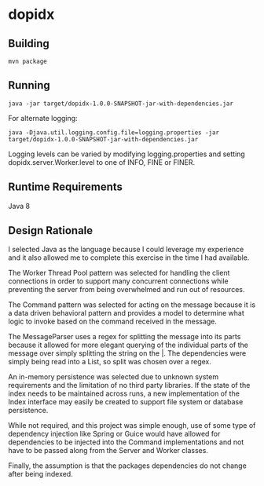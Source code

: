 # dopidx

## Building
```
mvn package
```

## Running
```
java -jar target/dopidx-1.0.0-SNAPSHOT-jar-with-dependencies.jar 
```

For alternate logging:
```
java -Djava.util.logging.config.file=logging.properties -jar target/dopidx-1.0.0-SNAPSHOT-jar-with-dependencies.jar 
```

Logging levels can be varied by modifying logging.properties and setting dopidx.server.Worker.level to one of INFO, FINE or FINER.

## Runtime Requirements
Java 8

## Design Rationale
I selected Java as the language because I could leverage my experience and it also allowed me to complete this exercise in the time I had available.

The Worker Thread Pool pattern was selected for handling the client connections in order to support many concurrent connections while preventing the server from being overwhelmed and run out of resources.

The Command pattern was selected for acting on the message because it is a data driven behavioral pattern and provides a model to determine what logic to invoke based on the command received in the message.

The MessageParser uses a regex for splitting the message into its parts because it allowed for more elegant querying of the individual parts of the message over simply splitting the string on the |.  The dependencies were simply being read into a List, so split was chosen over a regex.

An in-memory persistence was selected due to unknown system requirements and the limitation of no third party libraries.  If the state of the index needs to be maintained across runs, a new implementation of the Index interface may easily be created to support file system or database persistence.

While not required, and this project was simple enough, use of some type of dependency injection like Spring or Guice would have allowed for dependencies to be injected into the Command implementations and not have to be passed along from the Server and Worker classes.

Finally, the assumption is that the packages dependencies do not change after being indexed.
